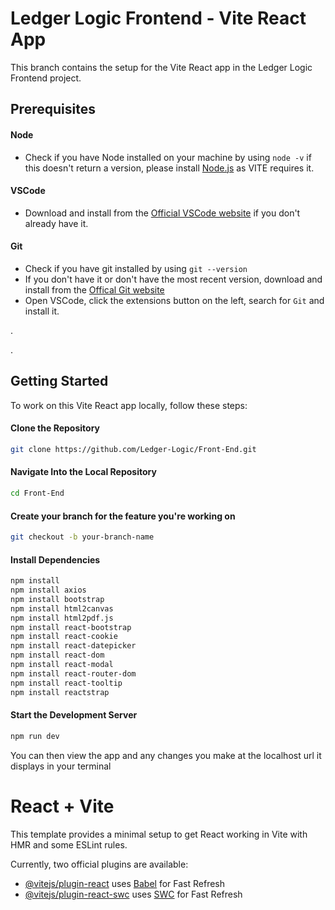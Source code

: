 # Ledger Logic Frontend - Vite React App

This branch contains the setup for the Vite React app in the Ledger Logic Frontend project.

## Prerequisites

#### Node

- Check if you have Node installed on your machine by using `node -v`
  if this doesn't return a version, please install [Node.js](https://nodejs.org/) as VITE requires it.

#### VSCode

- Download and install from the [Official VSCode website](https://code.visualstudio.com/download) if you don't already have it.

#### Git

- Check if you have git installed by using
  `git --version`
- If you don't have it or don't have the most recent version, download and install from the [Offical Git website](https://git-scm.com/downloads)
- Open VSCode, click the extensions button on the left, search for `Git` and install it.

<p>. </p>
<p>. </p>

## Getting Started

To work on this Vite React app locally, follow these steps:

#### Clone the Repository

```bash
git clone https://github.com/Ledger-Logic/Front-End.git
```

#### Navigate Into the Local Repository

```bash
cd Front-End
```

#### Create your branch for the feature you're working on

```bash
git checkout -b your-branch-name
```

#### Install Dependencies

```bash
npm install
npm install axios
npm install bootstrap
npm install html2canvas
npm install html2pdf.js
npm install react-bootstrap
npm install react-cookie
npm install react-datepicker
npm install react-dom
npm install react-modal
npm install react-router-dom
npm install react-tooltip
npm install reactstrap
```

#### Start the Development Server

```bash
npm run dev
```

You can then view the app and any changes you make at the localhost url it displays in your terminal

# React + Vite

This template provides a minimal setup to get React working in Vite with HMR and some ESLint rules.

Currently, two official plugins are available:

- [@vitejs/plugin-react](https://github.com/vitejs/vite-plugin-react/blob/main/packages/plugin-react/README.md) uses [Babel](https://babeljs.io/) for Fast Refresh
- [@vitejs/plugin-react-swc](https://github.com/vitejs/vite-plugin-react-swc) uses [SWC](https://swc.rs/) for Fast Refresh
